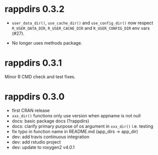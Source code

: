 # rappdirs 0.3.2

* `user_data_dir()`, `use_cache_dir()` and `use_config_dir()` now respect
  `R_USER_DATA_DIR`, `R_USER_CACHE_DIR` and `R_USER_CONFIG_DIR` env vars
  (#27).

* No longer uses methods package.

# rappdirs 0.3.1

Minor R CMD check and test fixes.

# rappdirs 0.3.0

* first CRAN release
* `xxx_dir()` functions only use version when appname is not null
* docs: basic package docs (?rappdirs)
* docs: clarify primary purpose of os argument in `xxx_dir()` i.e. testing
* fix typo in function name in README.md (app_dirs -> app_dir)
* dev: add travis continuous integration
* dev: add rstudio project
* dev: update to roxygen2 v4.0.1
